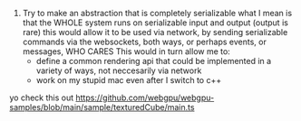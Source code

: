 1. Try to make an abstraction that is completely serializable
    what I mean is that the WHOLE system runs on serializable input and output (output is rare)
    this would allow it to be used via network, by sending serializable commands via the websockets, both ways, or perhaps events, or messages, WHO CARES
    This would in turn allow me to:
      - define a common rendering api that could be implemented in a variety of ways, not neccesarily via network
      - work on my stupid mac even after I switch to c++


yo check this out https://github.com/webgpu/webgpu-samples/blob/main/sample/texturedCube/main.ts
